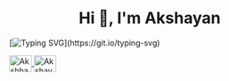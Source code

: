 <h1 align="center">Hi 👋, I'm Akshayan</h1>  

[![Typing SVG](https://readme-typing-svg.herokuapp.com/?lines=IT+Undergraduate+at+UOM;Tech+Enthusiast;)](https://git.io/typing-svg)


<a href="www.linkedin.com/in/akshayn10" target="blank"><img align="center" src="https://raw.githubusercontent.com/rahuldkjain/github-profile-readme-generator/master/src/images/icons/Social/linked-in-alt.svg" alt="Akshhayan" height="30" width="40" />
<a href="https://twitter.com/_Akshayn" target="blank"><img align="center" src="https://raw.githubusercontent.com/rahuldkjain/github-profile-readme-generator/master/src/images/icons/Social/twitter.svg" alt="Akshayan" height="30" width="40" /></a>


